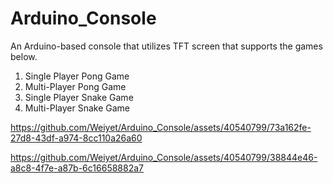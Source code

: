 # Arduino_Console
An Arduino-based console that utilizes TFT screen that supports the games below. 
1. Single Player Pong Game
2. Multi-Player Pong Game
3. Single Player Snake Game
4. Multi-Player Snake Game

https://github.com/Weiyet/Arduino_Console/assets/40540799/73a162fe-27d8-43df-a974-8cc110a26a60

https://github.com/Weiyet/Arduino_Console/assets/40540799/38844e46-a8c8-4f7e-a87b-6c16658882a7

